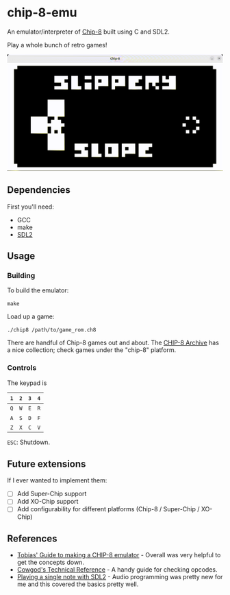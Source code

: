 # chip-8-emu

An emulator/interpreter of [Chip-8](https://en.wikipedia.org/wiki/CHIP-8) built using C and SDL2.

Play a whole bunch of retro games!  

![Slippery Slope by JohnEarnest](https://raw.githubusercontent.com/srenegado/chip-8-emu/refs/heads/main/doc/showcase.gif)

## Dependencies
First you'll need:
- GCC
- make
- [SDL2](https://wiki.libsdl.org/SDL2/Installation)

## Usage

### Building

To build the emulator:
```
make
```

Load up a game:
```
./chip8 /path/to/game_rom.ch8
```
There are handful of Chip-8 games out and about. The [CHIP-8 Archive](https://johnearnest.github.io/chip8Archive/?sort=platform) has a nice collection; check games under the "chip-8" platform.

### Controls
The keypad is 

| `1` | `2` | `3` | `4` |
| :-: | :-: | :-: | :-: |
| `Q` | `W` | `E` | `R` |
| `A` | `S` | `D` | `F` |
| `Z` | `X` | `C` | `V` |

`ESC`: Shutdown.

## Future extensions
If I ever wanted to implement them:
- [ ] Add Super-Chip support
- [ ] Add XO-Chip support
- [ ] Add configurability for different platforms (Chip-8 / Super-Chip / XO-Chip)

## References
- [Tobias' Guide to making a CHIP-8 emulator](https://tobiasvl.github.io/blog/write-a-chip-8-emulator/) - Overall was very helpful to get the concepts down.
- [Cowgod's Technical Reference](http://devernay.free.fr/hacks/chip8/C8TECH10.HTM) - A handy guide for checking opcodes.
- [Playing a single note with SDL2](https://blog.fredrb.com/2023/08/08/audio-programming-note-sdl/) - Audio programming was pretty new for me and this covered the basics pretty well.
